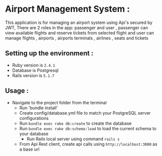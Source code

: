 # Airport Management System :

This application is for managing an airport system using Api's secured by JWT, There are 2 roles in the app: passenger and user , passenger can view available flights and reserve tickets from selected flight and user can manage flights , airports , airports terminals , airlines , seats and tickets

## Setting up the environment :

- Ruby version is `2.4.1`
- Database is Postgresql
- Rails version is `5.1.7`

## Usage :
- Navigate to the project folder from the terminal
  - Run 'bundle install'
  - Create config/database.yml file to match your PostgreSQL server configurations
  - Run `bundle exec rake db:create` to create the database
  - Run `bundle exec rake db:schema:load` to load the current schema to your database
	- Run Rails local server using command `rails s`
  - From Api Rest client, create api calls using `http://localhost:3000` as a base url 
